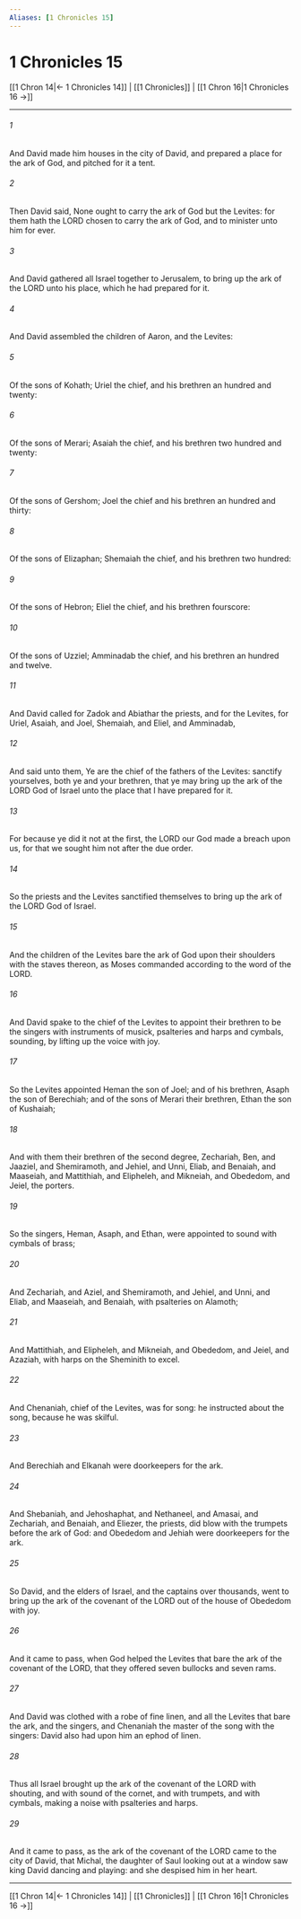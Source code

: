 ```yaml
---
Aliases: [1 Chronicles 15]
---
```

# 1 Chronicles 15

[[1 Chron 14|← 1 Chronicles 14]] | [[1 Chronicles]] | [[1 Chron 16|1 Chronicles 16 →]]
***



###### 1 
And David made him houses in the city of David, and prepared a place for the ark of God, and pitched for it a tent. 

###### 2 
Then David said, None ought to carry the ark of God but the Levites: for them hath the LORD chosen to carry the ark of God, and to minister unto him for ever. 

###### 3 
And David gathered all Israel together to Jerusalem, to bring up the ark of the LORD unto his place, which he had prepared for it. 

###### 4 
And David assembled the children of Aaron, and the Levites: 

###### 5 
Of the sons of Kohath; Uriel the chief, and his brethren an hundred and twenty: 

###### 6 
Of the sons of Merari; Asaiah the chief, and his brethren two hundred and twenty: 

###### 7 
Of the sons of Gershom; Joel the chief and his brethren an hundred and thirty: 

###### 8 
Of the sons of Elizaphan; Shemaiah the chief, and his brethren two hundred: 

###### 9 
Of the sons of Hebron; Eliel the chief, and his brethren fourscore: 

###### 10 
Of the sons of Uzziel; Amminadab the chief, and his brethren an hundred and twelve. 

###### 11 
And David called for Zadok and Abiathar the priests, and for the Levites, for Uriel, Asaiah, and Joel, Shemaiah, and Eliel, and Amminadab, 

###### 12 
And said unto them, Ye are the chief of the fathers of the Levites: sanctify yourselves, both ye and your brethren, that ye may bring up the ark of the LORD God of Israel unto the place that I have prepared for it. 

###### 13 
For because ye did it not at the first, the LORD our God made a breach upon us, for that we sought him not after the due order. 

###### 14 
So the priests and the Levites sanctified themselves to bring up the ark of the LORD God of Israel. 

###### 15 
And the children of the Levites bare the ark of God upon their shoulders with the staves thereon, as Moses commanded according to the word of the LORD. 

###### 16 
And David spake to the chief of the Levites to appoint their brethren to be the singers with instruments of musick, psalteries and harps and cymbals, sounding, by lifting up the voice with joy. 

###### 17 
So the Levites appointed Heman the son of Joel; and of his brethren, Asaph the son of Berechiah; and of the sons of Merari their brethren, Ethan the son of Kushaiah; 

###### 18 
And with them their brethren of the second degree, Zechariah, Ben, and Jaaziel, and Shemiramoth, and Jehiel, and Unni, Eliab, and Benaiah, and Maaseiah, and Mattithiah, and Elipheleh, and Mikneiah, and Obededom, and Jeiel, the porters. 

###### 19 
So the singers, Heman, Asaph, and Ethan, were appointed to sound with cymbals of brass; 

###### 20 
And Zechariah, and Aziel, and Shemiramoth, and Jehiel, and Unni, and Eliab, and Maaseiah, and Benaiah, with psalteries on Alamoth; 

###### 21 
And Mattithiah, and Elipheleh, and Mikneiah, and Obededom, and Jeiel, and Azaziah, with harps on the Sheminith to excel. 

###### 22 
And Chenaniah, chief of the Levites, was for song: he instructed about the song, because he was skilful. 

###### 23 
And Berechiah and Elkanah were doorkeepers for the ark. 

###### 24 
And Shebaniah, and Jehoshaphat, and Nethaneel, and Amasai, and Zechariah, and Benaiah, and Eliezer, the priests, did blow with the trumpets before the ark of God: and Obededom and Jehiah were doorkeepers for the ark. 

###### 25 
So David, and the elders of Israel, and the captains over thousands, went to bring up the ark of the covenant of the LORD out of the house of Obededom with joy. 

###### 26 
And it came to pass, when God helped the Levites that bare the ark of the covenant of the LORD, that they offered seven bullocks and seven rams. 

###### 27 
And David was clothed with a robe of fine linen, and all the Levites that bare the ark, and the singers, and Chenaniah the master of the song with the singers: David also had upon him an ephod of linen. 

###### 28 
Thus all Israel brought up the ark of the covenant of the LORD with shouting, and with sound of the cornet, and with trumpets, and with cymbals, making a noise with psalteries and harps. 

###### 29 
And it came to pass, as the ark of the covenant of the LORD came to the city of David, that Michal, the daughter of Saul looking out at a window saw king David dancing and playing: and she despised him in her heart.

***
[[1 Chron 14|← 1 Chronicles 14]] | [[1 Chronicles]] | [[1 Chron 16|1 Chronicles 16 →]]

